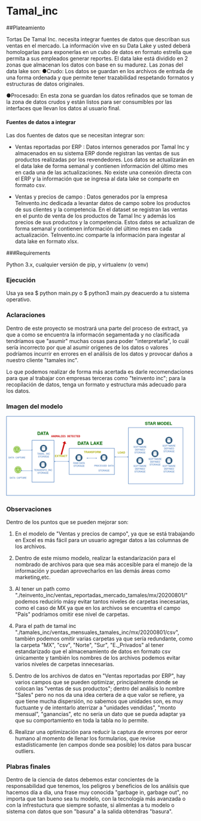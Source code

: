 # Tamal_inc

##Plateamiento

Tortas De Tamal Inc. necesita integrar fuentes de datos que describan sus ventas en el mercado. La información vive en su Data Lake y usted deberá homologarlas para exponerlas en un cubo de datos en formato estrella que permita a sus empleados generar reportes. El data lake está dividido en 2 zonas que almacenan los datos con base en su madurez. Las zonas del data lake son:
●Crudo:
Los datos se guardan en los archivos de entrada de una forma ordenada y que
permite tener trazabilidad respetando formatos y estructuras de datos originales.

●Procesado:
En esta zona se guardan los datos refinados que se toman de la zona de datos
crudos y están listos para ser consumibles por las interfaces que llevan los datos al
usuario final.

#### Fuentes de datos a integrar
Las dos fuentes de datos que se necesitan integrar son:

- Ventas reportadas por ERP​ : Datos internos generados por Tamal Inc y
almacenados en su sistema ERP donde registran las ventas de sus productos
realizadas por los revendedores. Los datos se actualizarán en el data lake de forma semanal y contienen información del último mes en cada una de las actualizaciones.
No existe una conexión directa con el ERP y la información que se ingresa al data lake se comparte en formato csv.

- Ventas y precios de campo​ : Datos generados por la empresa TeInvento.inc
dedicada a levantar datos de campo sobre los productos de sus clientes y la
competencia. En el dataset se registran las ventas en el punto de venta de los
productos de Tamal Inc y además los precios de sus productos y la competencia.
Estos datos se actualizan de forma semanal y contienen información del último mes en cada actualización. TeInvento.inc comparte la información para ingestar al data lake en formato xlsx.

###Requirements

Python 3.x, cualquier versión de  pip, y virtualenv (o venv)

### Ejecución

Usa ya sea $ python main.py o $ python3 main.py  deacuerdo a tu sistema operativo.



### Aclaraciones
Dentro de este proyecto se mostrará una parte del proceso de extract, ya que a como se encuentra la informacón segamentada y no clasificada tendríamos que "asumir" muchas cosas para poder "interpretarla", lo cuál sería incorrecto por que al asumir origenes de los datos o valores podríamos incurrir en errores en el análisis de los datos y provocar daños a nuestro cliente "tamales inc".

Lo que podemos realizar de forma más acertada es darle recomendaciones para que al trabajar con empresas terceras como "teinvento inc"; para la recopilación de datos, tenga un formato y estructura más adecuado para los datos.
 ### Imagen del modelo 
![Modelo de base de pipe line "images/tamales_inc_model.png"](images/tamales_inc_model.png?raw=true "Title")

### Observaciones
Dentro de los puntos que se pueden mejorar son:

1.  En el modelo de "Ventas y precios de campo", ya que se está trabajando en Excel es más fácil para un usuario agregar datos a las columnas de los archivos.
 
2. Dentro de este mismo modelo, realizar la estandarización para el nombrado de archivos para que sea más accesible para el manejo de la información y puedan aprovecharlos en las demás áreas como marketing,etc.

3. Al tener un path  como "./teinvento_inc/ventas_reportadas_mercado_tamales/mx/20200801/" podemos reducirlo másy evitar tantos niveles de carpetas inecesarias, como el caso de MX ya que en los archivos se encuentra el campo "País" podríamos omitir ese nivel de carpetas.
      
4. Para el path de tamal inc "./tamales_inc/ventas_mensuales_tamales_inc/mx/20200801/csv", también podemos omitir varias carpetas ya que sería redundante, como la carpeta "MX", "csv", "Norte", "Sur", "E._Privados" al tener estandarizado que el almacenamiento de datos en formato csv únicamente y también los nombres de los archivos podemos evitar varios niveles de carpetas innecesarias.
       
5. Dentro de los archivos de datos en "Ventas reportadas por ERP", hay varios campos que se pueden optimizar, principalmente donde se colocan las "ventas de sus productos"; dentro del análisis lo nombre "Sales" pero no nos da una idea certera de a que valor se refiere, ya que tiene mucha dispersión, no sabemos que unidades son, es muy fuctuante y de intentarlo aterrizar a "unidades vendidas", "monto mensual", "ganancias", etc no sería un dato que se pueda adaptar ya que su comportamiento en toda la tabla no lo permite.
       
6. Realizar una optimización para reducir la captura de errores por eeror humano al momento de llenar los formularios, que revise estadísticamente (en campos donde sea posible) los datos para buscar outliers.

### Plabras finales

Dentro de la ciencia de datos debemos estar concientes de la responsabilidad que tenemos, los peligros y beneficios de los análisis que hacemos día a día, una frase muy conocida "garbage in, garbage out", no importa que tan bueno sea tu modelo, con la tecnología más avanzada o con la infrestuctura que siempre soñaste, si alimentas a tu modelo o sistema con datos que son "basura" a la salida obtendras "basura".